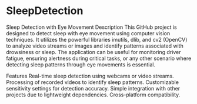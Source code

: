# SleepDetection
Sleep Detection with Eye Movement
Description
This GitHub project is designed to detect sleep with eye movement using computer vision techniques. It utilizes the powerful libraries imutils, dlib, and cv2 (OpenCV) to analyze video streams or images and identify patterns associated with drowsiness or sleep. The application can be useful for monitoring driver fatigue, ensuring alertness during critical tasks, or any other scenario where detecting sleep patterns through eye movements is essential.

Features
Real-time sleep detection using webcams or video streams.
Processing of recorded videos to identify sleep patterns.
Customizable sensitivity settings for detection accuracy.
Simple integration with other projects due to lightweight dependencies.
Cross-platform compatibility.
